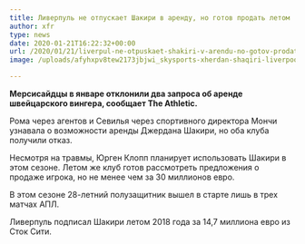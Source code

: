 ```yaml
---
title: Ливерпуль не отпускает Шакири в аренду, но готов продать летом
author: xfr
type: news
date: 2020-01-21T16:22:32+00:00
url: /2020/01/21/liverpul-ne-otpuskaet-shakiri-v-arendu-no-gotov-prodat-letom/
image: /uploads/afyhxpv8tew2173jbjwi_skysports-xherdan-shaqiri-liverpool_4763973.jpg

---
```

**Мерсисайдцы в январе отклонили два запроса об аренде швейцарского вингера, сообщает The Athletic.**

Рома через агентов и Севилья через спортивного директора Мончи узнавала о возможности аренды Джердана Шакири, но оба клуба получили отказ.

Несмотря на травмы, Юрген Клопп планирует использовать Шакири в этом сезоне. Летом же клуб готов рассмотреть предложения о продаже игрока, но не менее чем за 30 миллионов евро.

В этом сезоне 28-летний полузащитник вышел в старте лишь в трех матчах АПЛ.

Ливерпуль подписал Шакири летом 2018 года за 14,7 миллиона евро из Сток Сити.